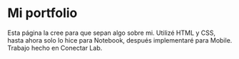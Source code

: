 # Mi portfolio
Esta página la cree para que sepan algo sobre mi.
Utilizé HTML y CSS, hasta ahora solo lo hice para Notebook, después implementaré para Mobile.
Trabajo hecho en Conectar Lab.